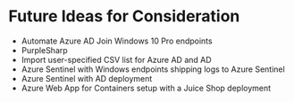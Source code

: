 # Future Ideas for Consideration
* Automate Azure AD Join Windows 10 Pro endpoints
* PurpleSharp
* Import user-specified CSV list for Azure AD and AD
* Azure Sentinel with Windows endpoints shipping logs to Azure Sentinel 
* Azure Sentinel with AD deployment
* Azure Web App for Containers setup with a Juice Shop deployment 
